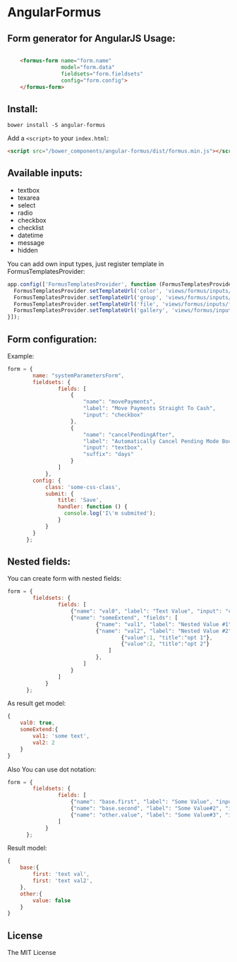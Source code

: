 AngularFormus
=============
Form generator for AngularJS
Usage:
----
```html

    <formus-form name="form.name"
                 model="form.data"
                 fieldsets="form.fieldsets"
                 config="form.config">
    </formus-form>
```
Install:
-------
```
bower install -S angular-formus

```
Add a `<script>` to your `index.html`:

```html
<script src="/bower_components/angular-formus/dist/formus.min.js"></script>
```
Available inputs:
----------------
- textbox
- texarea
- select
- radio
- checkbox
- checklist
- datetime
- message
- hidden

You can add own input types, just register template in FormusTemplatesProvider:
```js
app.config(['FormusTemplatesProvider', function (FormusTemplatesProvider) {
  FormusTemplatesProvider.setTemplateUrl('color', 'views/formus/inputs/color.html');
  FormusTemplatesProvider.setTemplateUrl('group', 'views/formus/inputs/group.html');
  FormusTemplatesProvider.setTemplateUrl('file', 'views/formus/inputs/file.html');
  FormusTemplatesProvider.setTemplateUrl('gallery', 'views/formus/inputs/gallery.html');
}]);
```

Form configuration:
------------------
Example:
```js
form = {
        name: "systemParametersForm",
        fieldsets: {
                fields: [
                    {
                        "name": "movePayments",
                        "label": "Move Payments Straight To Cash",
                        "input": "checkbox"
                    },
                    {
                        "name": "cancelPendingAfter",
                        "label": "Automatically Cancel Pending Mode Bookings after",
                        "input": "textbox",
                        "suffix": "days"
                    }
                ]
            },
        config: {
            class: 'some-css-class',
            submit: {
                title: 'Save',
                handler: function () {
                  console.log('I\'m submited');
                }
            }
        }
      };
```
Nested fields:
-------------
You can create form with nested fields:
```js
form = {
        fieldsets: {
                fields: [
                    {"name": "val0", "label": "Text Value", "input": "checkbox"},
                    {"name": "someExtend", "fields": [
                            {"name": "val1", "label": "Nested Value #1", "input": "textbox"},
                            {"name": "val2", "label": "Nested Value #2", "input": "select","items":  [
                                    {"value":1, "title":"opt 1"},
                                    {"value":2, "title":"opt 2"}
                                ]
                            },
                        ]
                    }
                ]
            }
      };
```
As result get model:
```js
{
    val0: true,
    someExtend:{
        val1: 'some text',
        val2: 2
    }
}

```
Also You can use dot notation:
```js
form = {
        fieldsets: {
                fields: [
                    {"name": "base.first", "label": "Some Value", "input": "textbox"},
                    {"name": "base.second", "label": "Some Value#2", "input": "textbox"},
                    {"name": "other.value", "label": "Some Value#3", "input": "checkbox"},
                ]
            }
      };
```
Result model:
```js
{
    base:{
        first: 'text val',
        first: 'text val2',
    },
    other:{
        value: false
    }
}
```
## License
The MIT License


